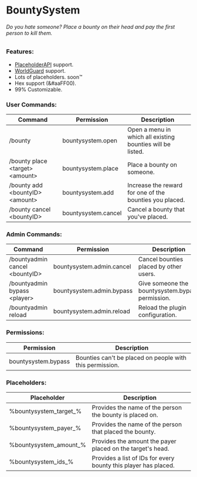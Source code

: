 # BountySystem
###### Do you hate someone? Place a bounty on their head and pay the first person to kill them.

### Features:
* [PlaceholderAPI](https://www.spigotmc.org/resources/6245/) support.
* [WorldGuard](https://dev.bukkit.org/projects/worldguard/) support.
* Lots of placeholders. soon™️
* Hex support (&#aaFF00).
* 99% Customizable.

### User Commands:
Command | Permission | Description
--------|------------|------------
/bounty | bountysystem.open | Open a menu in which all existing bounties will be listed.
/bounty place \<target> \<amount> | bountysystem.place | Place a bounty on someone.
/bounty add \<bountyID> \<amount> | bountysystem.add | Increase the reward for one of the bounties you placed.
/bounty cancel \<bountyID> | bountysystem.cancel | Cancel a bounty that you've placed.

### Admin Commands:
Command | Permission | Description
--------|------------|------------
/bountyadmin cancel \<bountyID> | bountysystem.admin.cancel | Cancel bounties placed by other users.
/bountyadmin bypass \<player> | bountysystem.admin.bypass | Give someone the bountysystem.bypass permission.
/bountyadmin reload | bountysystem.admin.reload | Reload the plugin configuration.

### Permissions:
Permission | Description
-----------|------------
bountysystem.bypass | Bounties can't be placed on people with this permission.

### Placeholders:
Placeholder | Description
------------|------------
%bountysystem_target_<id>% | Provides the name of the person the bounty is placed on.
%bountysystem_payer_<id>% | Provides the name of the person that placed the bounty.
%bountysystem_amount_<id>% | Provides the amount the payer placed on the target's head.
%bountysystem_ids_<player>% | Provides a list of IDs for every bounty this player has placed.
